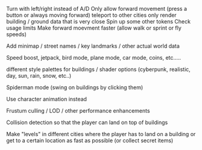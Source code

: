 Turn with left/right instead of A/D
Only allow forward movement (press a button or always moving forward)
teleport to other cities
only render building / ground data that is very close
Spin up some other tokens 
Check usage limits
Make forward moevment faster (allow walk or sprint or fly speeds)

Add minimap / street names / key landmarks / other actual world data

Speed boost, jetpack, bird mode, plane mode, car mode, coins, etc.....

different style palettes for buildings / shader options (cyberpunk, realistic, day, sun, rain, snow, etc..)

Spiderman mode (swing on buildings by clicking them)

Use character animation instead

Frustum culling / LOD / other performance enhancements

Collision detection so that the player can land on top of buildings

Make "levels" in different cities where the player has to land on a building or get to a certain location as fast as possible (or collect secret items)